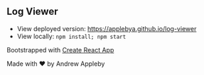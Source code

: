 ## Log Viewer

- View deployed version: https://applebya.github.io/log-viewer
- View locally: `npm install; npm start`

Bootstrapped with [Create React App](https://github.com/facebookincubator/create-react-app)

Made with ❤️ by Andrew Appleby